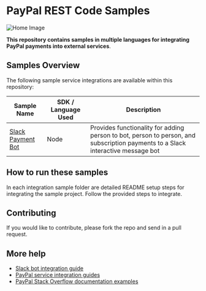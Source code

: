 # PayPal REST Code Samples

![Home Image](https://raw.githubusercontent.com/wiki/paypal/PayPal-PHP-SDK/images/homepage.jpg)


**This repository contains samples in multiple languages for integrating PayPal payments into external services**.

## Samples Overview

The following sample service integrations are available within this repository:

| Sample Name       | SDK / Language Used | Description |
| ----------------- | ------------------- | ----------- |
| [Slack Payment Bot](slack-bot/) | Node | Provides functionality for adding person to bot, person to person, and subscription payments to a Slack interactive message bot |

## How to run these samples

In each integration sample folder are detailed README setup steps for integrating the sample project. Follow the provided steps to integrate.

## Contributing

If you would like to contribute, please fork the repo and send in a pull request.

## More help
* [Slack bot integration guide](https://developer.paypal.com/docs/api/service-integrations/slack-bot/)
* [PayPal service integration guides](https://developer.paypal.com/docs/api/service-integrations/)
* [PayPal Stack Overflow documentation examples](http://stackoverflow.com/documentation/paypal/topics)
